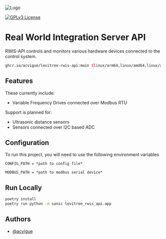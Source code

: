 ![Logo](https://images.squarespace-cdn.com/content/v1/61ccd15eb71fc5016709e662/ff2e09a6-3681-4bb6-ad4f-28b6d113bf9d/Levitree_Logo2.png?format=1500w)

[![GPLv3 License](https://img.shields.io/badge/License-GPL%20v3-yellow.svg)](https://opensource.org/licenses/)

# Real World Integration Server API

RWIS-API controls and monitors various hardware devices connected to the control system.

```bash
ghcr.io/acvigue/levitree-rwis-api:main (linux/arm64,linux/amd64,linux/arm/v7)
```

## Features

These currently include:

- Variable Frequency Drives connected over Modbus RTU

Support is planned for:

- Ultrasonic distance sensors
- Sensors connected over I2C based ADC

## Configuration

To run this project, you will need to use the following environment variables

`CONFIG_PATH = *path to config file*`

`MODBUS_PATH = *path to modbus serial device*`

## Run Locally

```bash
poetry install
poetry run python -m sanic levitree_rwis_api.app
```

## Authors

- [@acvigue](https://www.github.com/acvigue)
